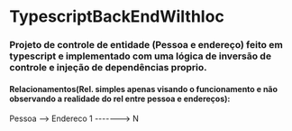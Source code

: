 # TypescriptBackEndWiIthIoc

### Projeto de controle de entidade (Pessoa e endereço) feito em typescript e implementado com uma lógica de inversão de controle e injeção de dependências proprio.

#### Relacionamentos(Rel. simples apenas visando o funcionamento e não observando a realidade do rel entre pessoa e endereços):
Pessoa --> Endereco
1 -------> N
